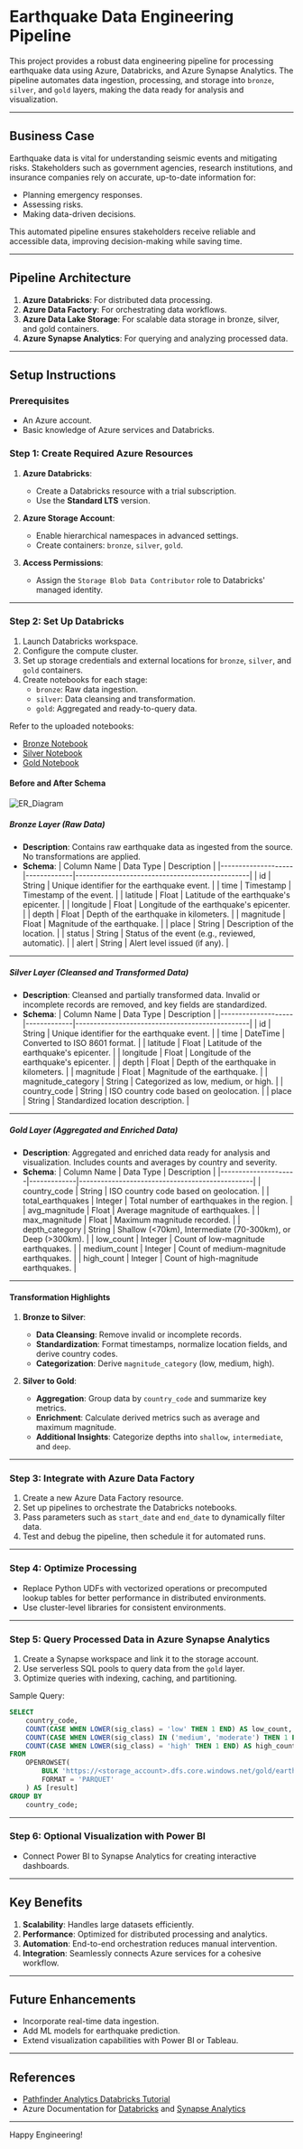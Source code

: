# Earthquake Data Engineering Pipeline

This project provides a robust data engineering pipeline for processing earthquake data using Azure, Databricks, and Azure Synapse Analytics. The pipeline automates data ingestion, processing, and storage into `bronze`, `silver`, and `gold` layers, making the data ready for analysis and visualization.

---

## **Business Case**

Earthquake data is vital for understanding seismic events and mitigating risks. Stakeholders such as government agencies, research institutions, and insurance companies rely on accurate, up-to-date information for:

- Planning emergency responses.
- Assessing risks.
- Making data-driven decisions.

This automated pipeline ensures stakeholders receive reliable and accessible data, improving decision-making while saving time.

---

## **Pipeline Architecture**

1. **Azure Databricks**: For distributed data processing.
2. **Azure Data Factory**: For orchestrating data workflows.
3. **Azure Data Lake Storage**: For scalable data storage in bronze, silver, and gold containers.
4. **Azure Synapse Analytics**: For querying and analyzing processed data.

---

## **Setup Instructions**

### Prerequisites

- An Azure account.
- Basic knowledge of Azure services and Databricks.

### Step 1: Create Required Azure Resources

1. **Azure Databricks**:
   - Create a Databricks resource with a trial subscription.
   - Use the **Standard LTS** version.

2. **Azure Storage Account**:
   - Enable hierarchical namespaces in advanced settings.
   - Create containers: `bronze`, `silver`, `gold`.

3. **Access Permissions**:
   - Assign the `Storage Blob Data Contributor` role to Databricks' managed identity.

---

### Step 2: Set Up Databricks

1. Launch Databricks workspace.
2. Configure the compute cluster.
3. Set up storage credentials and external locations for `bronze`, `silver`, and `gold` containers.
4. Create notebooks for each stage:
   - `bronze`: Raw data ingestion.
   - `silver`: Data cleansing and transformation.
   - `gold`: Aggregated and ready-to-query data.

Refer to the uploaded notebooks:
- [Bronze Notebook](./Bronze%20Notebook.ipynb)
- [Silver Notebook](./Silver%20Notebook.ipynb)
- [Gold Notebook](./Gold%20Notebook.ipynb)

#### **Before and After Schema**

![ER_Diagram](https://github.com/user-attachments/assets/c6ea0240-db77-48fb-baf9-ca3c0fc08298)

##### **Bronze Layer (Raw Data)**
- **Description**: Contains raw earthquake data as ingested from the source. No transformations are applied.
- **Schema**:
  | Column Name        | Data Type   | Description                                    |
  |--------------------|-------------|------------------------------------------------|
  | id                 | String      | Unique identifier for the earthquake event.   |
  | time               | Timestamp   | Timestamp of the event.                       |
  | latitude           | Float       | Latitude of the earthquake's epicenter.       |
  | longitude          | Float       | Longitude of the earthquake's epicenter.      |
  | depth              | Float       | Depth of the earthquake in kilometers.        |
  | magnitude          | Float       | Magnitude of the earthquake.                  |
  | place              | String      | Description of the location.                  |
  | status             | String      | Status of the event (e.g., reviewed, automatic). |
  | alert              | String      | Alert level issued (if any).                  |

---

##### **Silver Layer (Cleansed and Transformed Data)**
- **Description**: Cleansed and partially transformed data. Invalid or incomplete records are removed, and key fields are standardized.
- **Schema**:
  | Column Name        | Data Type   | Description                                    |
  |--------------------|-------------|------------------------------------------------|
  | id                 | String      | Unique identifier for the earthquake event.   |
  | time               | DateTime    | Converted to ISO 8601 format.                 |
  | latitude           | Float       | Latitude of the earthquake's epicenter.       |
  | longitude          | Float       | Longitude of the earthquake's epicenter.      |
  | depth              | Float       | Depth of the earthquake in kilometers.        |
  | magnitude          | Float       | Magnitude of the earthquake.                  |
  | magnitude_category | String      | Categorized as low, medium, or high.          |
  | country_code       | String      | ISO country code based on geolocation.        |
  | place              | String      | Standardized location description.            |

---

##### **Gold Layer (Aggregated and Enriched Data)**
- **Description**: Aggregated and enriched data ready for analysis and visualization. Includes counts and averages by country and severity.
- **Schema**:
  | Column Name         | Data Type   | Description                                    |
  |---------------------|-------------|------------------------------------------------|
  | country_code        | String      | ISO country code based on geolocation.        |
  | total_earthquakes   | Integer     | Total number of earthquakes in the region.    |
  | avg_magnitude       | Float       | Average magnitude of earthquakes.             |
  | max_magnitude       | Float       | Maximum magnitude recorded.                   |
  | depth_category      | String      | Shallow (<70km), Intermediate (70-300km), or Deep (>300km). |
  | low_count           | Integer     | Count of low-magnitude earthquakes.           |
  | medium_count        | Integer     | Count of medium-magnitude earthquakes.        |
  | high_count          | Integer     | Count of high-magnitude earthquakes.          |

---

#### **Transformation Highlights**
1. **Bronze to Silver**:
   - **Data Cleansing**: Remove invalid or incomplete records.
   - **Standardization**: Format timestamps, normalize location fields, and derive country codes.
   - **Categorization**: Derive `magnitude_category` (low, medium, high).

2. **Silver to Gold**:
   - **Aggregation**: Group data by `country_code` and summarize key metrics.
   - **Enrichment**: Calculate derived metrics such as average and maximum magnitude.
   - **Additional Insights**: Categorize depths into `shallow`, `intermediate`, and `deep`.

---

### Step 3: Integrate with Azure Data Factory

1. Create a new Azure Data Factory resource.
2. Set up pipelines to orchestrate the Databricks notebooks.
3. Pass parameters such as `start_date` and `end_date` to dynamically filter data.
4. Test and debug the pipeline, then schedule it for automated runs.

---

### Step 4: Optimize Processing

- Replace Python UDFs with vectorized operations or precomputed lookup tables for better performance in distributed environments.
- Use cluster-level libraries for consistent environments.

---

### Step 5: Query Processed Data in Azure Synapse Analytics

1. Create a Synapse workspace and link it to the storage account.
2. Use serverless SQL pools to query data from the `gold` layer.
3. Optimize queries with indexing, caching, and partitioning.

Sample Query:
```sql
SELECT
    country_code,
    COUNT(CASE WHEN LOWER(sig_class) = 'low' THEN 1 END) AS low_count,
    COUNT(CASE WHEN LOWER(sig_class) IN ('medium', 'moderate') THEN 1 END) AS medium_count,
    COUNT(CASE WHEN LOWER(sig_class) = 'high' THEN 1 END) AS high_count
FROM
    OPENROWSET(
        BULK 'https://<storage_account>.dfs.core.windows.net/gold/earthquake_events_gold/**',
        FORMAT = 'PARQUET'
    ) AS [result]
GROUP BY
    country_code;
```

---

### Step 6: Optional Visualization with Power BI

- Connect Power BI to Synapse Analytics for creating interactive dashboards.

---

## **Key Benefits**

1. **Scalability**: Handles large datasets efficiently.
2. **Performance**: Optimized for distributed processing and analytics.
3. **Automation**: End-to-end orchestration reduces manual intervention.
4. **Integration**: Seamlessly connects Azure services for a cohesive workflow.

---

## **Future Enhancements**

- Incorporate real-time data ingestion.
- Add ML models for earthquake prediction.
- Extend visualization capabilities with Power BI or Tableau.

---

## **References**

- [Pathfinder Analytics Databricks Tutorial](https://www.youtube.com/watch?v=kRfNXFh9T3U&ab_channel=PathfinderAnalytics)
- Azure Documentation for [Databricks](https://learn.microsoft.com/en-us/azure/databricks/) and [Synapse Analytics](https://learn.microsoft.com/en-us/azure/synapse-analytics/)

---

Happy Engineering!
